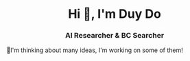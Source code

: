 <h1 align="center">Hi 👋, I'm Duy Do</h1>
<h3 align="center">AI Researcher & BC Searcher</h3>

<!--- <p align="left"> <img src="https://komarev.com/ghpvc/?username=doduy&label=Profile%20views&color=0e75b6&style=flat" alt="doduy" /> </p> -->

<!--- <p align="left"> <img src="https://github-profile-trophy.vercel.app/?username=doduy&theme=onedark" alt="doduy" /></a> </p> -->

🌱I'm thinking about many ideas, I'm working on some of them!
<!--- - 📄 Know about my experiences [Resume](https://doduy.github.io/resume/) -->

<!--- <h3 align="left">Connect with me:</h3> -->
<!-- <p align="left">
<a href="https://linkedin.com/in/duydv" target="blank"><img align="center" src="https://cdn.jsdelivr.net/npm/simple-icons@3.0.1/icons/linkedin.svg" alt="duydv" height="30" width="40" /></a>
</p> -->

